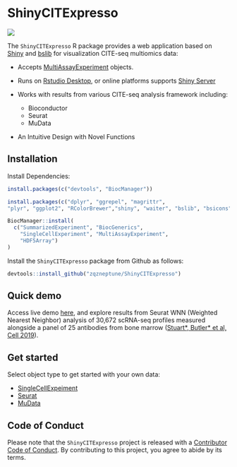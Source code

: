 
# ShinyCITExpresso

![](img/ShinyCITExpresso_title_QZ_main)

The `ShinyCITExpresso` R package provides a web application based on
[Shiny](https://shiny.posit.co/) and
[bslib](https://github.com/rstudio/bslib/) for visualization CITE-seq
multiomics data:

- Accepts
  [MultiAssayExperiment](https://waldronlab.io/MultiAssayExperiment/index.html)
  objects.

- Runs on [Rstudio Desktop](https://posit.co/download/rstudio-desktop/),
  or online platforms supports [Shiny
  Server](https://posit.co/products/open-source/shinyserver/)

- Works with results from various CITE-seq analysis framework including:

  - Bioconductor
  - Seurat
  - MuData

- An Intuitive Design with Novel Functions

## Installation

Install Dependencies:
``` r
install.packages(c("devtools", "BiocManager"))
``` 

```r
install.packages(c("dplyr", "ggrepel", "magrittr", 
"plyr", "ggplot2", "RColorBrewer","shiny", "waiter", "bslib", "bsicons"))
```

```r
BiocManager::install(
  c("SummarizedExperiment", "BiocGenerics",
    "SingleCellExperiment", "MultiAssayExperiment",
    "HDF5Array")
)
```


Install the `ShinyCITExpresso` package from Github as follows:

``` r
devtools::install_github("zqzneptune/ShinyCITExpresso")
```

## Quick demo

Access live demo [here](https://www.citexpresso.net/shinydemo/), and explore results from Seurat WNN (Weighted Nearest Neighbor) analysis of 30,672 scRNA-seq profiles measured alongside a panel of 25 antibodies from bone marrow ([Stuart*, Butler* et al, Cell 2019](https://www.cell.com/cell/fulltext/S0092-8674(19)30559-8)). 


## Get started

Select object type to get started with your own data:

- [SingleCellExpeiment](https://www.citexpresso.net/shinydemo/)
- [Seurat](https://www.citexpresso.net/shinydemo/)
- [MuData](https://www.citexpresso.net/shinydemo/)

## Code of Conduct

Please note that the `ShinyCITExpresso` project is released with a
[Contributor Code of
Conduct](https://github.com/zqzneptune/ShinyCITExpresso/blob/main/code_of_conduct.md).
By contributing to this project, you agree to abide by its terms.
